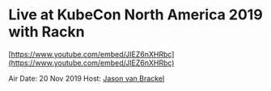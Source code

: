 # Live at KubeCon North America 2019 with Rackn

[https://www.youtube.com/embed/JIEZ6nXHRbc](https://www.youtube.com/embed/JIEZ6nXHRbc)

Air Date: 20 Nov 2019
Host: [Jason van Brackel](twitter.com/jasonvanbrackel)